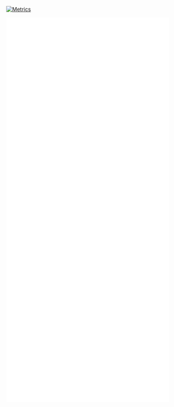 [![Metrics](https://metrics.lecoq.io/PDPENG?template=classic&base.metadata=0&isocalendar=1&languages=1&followup=1&achievements=1&discussions=1&gists=1&isocalendar.duration=half-year&languages.limit=8&languages.sections=most-used&languages.colors=github&languages.threshold=0%25&languages.indepth=false&languages.analysis.timeout=15&languages.categories=markup%2C%20programming&languages.recent.categories=markup%2C%20programming&languages.recent.load=300&languages.recent.days=14&followup.sections=repositories&followup.indepth=false&achievements.threshold=C&achievements.secrets=true&achievements.display=compact&config.timezone=Asia%2FShanghai)](https://coder-jason.cn)

![Metrics](/github-metrics.svg)
